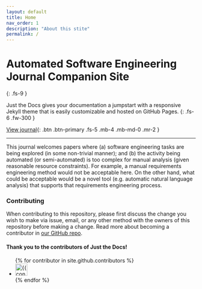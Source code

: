 ```yaml
---
layout: default
title: Home
nav_order: 1
description: "About this stite"
permalink: /
---
```


# Automated Software Engineering Journal Companion Site
{: .fs-9 }

Just the Docs gives your documentation a jumpstart with a responsive Jekyll theme that is easily customizable and hosted on GitHub Pages.
{: .fs-6 .fw-300 }

[View journal](https://www.springer.com/journal/10515){: .btn .btn-primary .fs-5 .mb-4 .mb-md-0 .mr-2 }

---

This journal welcomes papers where (a) software engineering tasks are being explored (in some non-trivial manner); and (b) the activity being automated (or semi-automated) is too complex for manual analysis (given reasonable resource constraints). For example, a manual requirements engineering method would not be acceptable here. On the other hand, what could be acceptable would be a novel tool (e.g.  automatic natural language analysis) that supports that requirements engineering process. 


### Contributing

When contributing to this repository, please first discuss the change you wish to make via issue,
email, or any other method with the owners of this repository before making a change. Read more about becoming a contributor in [our GitHub repo](https://github.com/just-the-docs/just-the-docs#contributing).

#### Thank you to the contributors of Just the Docs!

<ul class="list-style-none">
{% for contributor in site.github.contributors %}
  <li class="d-inline-block mr-1">
     <a href="{{ contributor.html_url }}"><img src="{{ contributor.avatar_url }}" width="32" height="32" alt="{{ contributor.login }}"></a>
  </li>
{% endfor %}
</ul>



